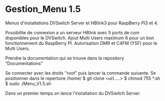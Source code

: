 # Gestion_Menu 1.5
Menus d'installations DVSwitch Server et HBlink3 pour RaspBerry PI3 et 4.

Possibilite de connexion a un serveur HBlink avec 5 ports de com disponibles pour le DVSwitch.
Ajout Multi Users maximum 6 pour un bon fonctionnement du RaspBerry PI. Autorisation DMR et C4FM (YSF) pour le Multi Users.

Prendre la documentation qui se trouve dans la repository "Documentations"

Se connecter avec les droits "root" puis lancer la commande suivante.
Se positionner dans le repertoire /home/<utilisateur>
$ git clone <url.....>
$ chmod 755 *.sh
$ sudo  ./Menu_V1.5.sh

Dans un premier temps on lance l'installation du DVSwitch Server.
